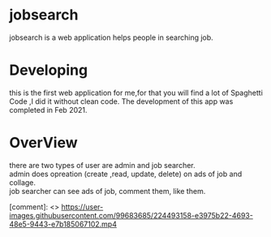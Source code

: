 # jobsearch
jobsearch is a web application helps people in searching job.
<br>
# Developing
this is the first web application for me,for that you will find a lot of Spaghetti Code ,I did it without clean code.
The development of this app was completed in Feb 2021.
<br>
# OverView
there are two types of user are admin and job searcher.
<br>
admin does opreation (create ,read, update, delete) on ads of job and collage.
<br>
job searcher can see ads of job, comment them, like them. 
<br>



[comment]: <> https://user-images.githubusercontent.com/99683685/224493158-e3975b22-4693-48e5-9443-e7b185067102.mp4


 
